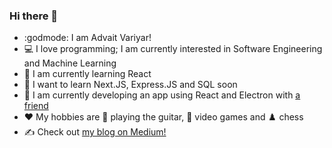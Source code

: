 ### Hi there 👋

- :godmode: I am Advait Variyar!
- 💻 I love programming; I am currently interested in Software Engineering and Machine Learning
- 📖 I am currently learning React
- 💭 I want to learn Next.JS, Express.JS and SQL soon
- 🔨 I am currently developing an app using React and Electron with [a friend](https://github.com/Nakshish)
- ❤️ My hobbies are 🎸 playing the guitar, 👾 video games and ♟️ chess
- ✍️ Check out [my blog on Medium!](https://medium.com/@advaitcoding)
